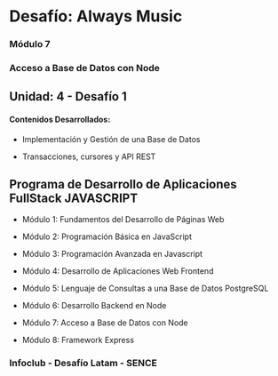 # Desafío: Always Music

### Módulo 7
### Acceso a Base de Datos con Node

## Unidad: 4 - Desafío 1

#### Contenidos Desarrollados:

- Implementación y Gestión de una Base de Datos

- Transacciones, cursores y API REST

## Programa de Desarrollo de Aplicaciones FullStack JAVASCRIPT

- Módulo 1: Fundamentos del Desarrollo de Páginas Web

- Módulo 2: Programación Básica en JavaScript

- Módulo 3: Programación Avanzada en Javascript

- Módulo 4: Desarrollo de Aplicaciones Web Frontend

- Módulo 5: Lenguaje de Consultas a una Base de Datos PostgreSQL

- Módulo 6: Desarrollo Backend en Node

- Módulo 7: Acceso a Base de Datos con Node

- Módulo 8: Framework Express


### Infoclub - Desafío Latam - SENCE